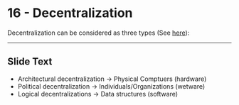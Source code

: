 # 16 - Decentralization

Decentralization can be considered as three types (See [here](https://medium.com/@VitalikButerin/the-meaning-of-decentralization-a0c92b76a274)):

---
## Slide Text
- Architectural decentralization -> Physical Comptuers (hardware)
- Political decentralization -> Individuals/Organizations (wetware)
- Logical decentralizations -> Data structures (software)